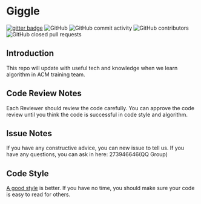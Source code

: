 # Giggle

[![gitter badge](https://img.shields.io/gitter/room/soochow-university/giggle)](https://gitter.im/soochow-university/giggle#)
![GitHub](https://img.shields.io/github/license/SudaCoder/giggle)
![GitHub commit activity](https://img.shields.io/github/commit-activity/m/sudacoder/giggle)
![GitHub contributors](https://img.shields.io/github/contributors-anon/sudacoder/giggle)
![GitHub closed pull requests](https://img.shields.io/github/issues-pr-closed/sudacoder/giggle)

## Introduction

This repo will update with useful tech and knowledge when we learn algorithm in
ACM training team.

## Code Review Notes

Each Reviewer should review the code carefully. You can approve the code review
until you think the code is successful in code style and algorithm.

## Issue Notes

If you have any constructive advice, you can new issue to tell us. If you have
any questions, you can ask in here: 273946646(QQ Group)

## Code Style

[A good style](**<https://github.com/google/styleguide>**) is better. If you
have no time, you should make sure your code is easy to read for others.
